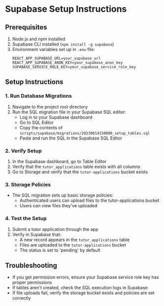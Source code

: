 # Supabase Setup Instructions

## Prerequisites
1. Node.js and npm installed
2. Supabase CLI installed (`npm install -g supabase`)
3. Environment variables set up in `.env` file:
   ```
   REACT_APP_SUPABASE_URL=your_supabase_url
   REACT_APP_SUPABASE_ANON_KEY=your_supabase_anon_key
   SUPABASE_SERVICE_ROLE_KEY=your_supabase_service_role_key
   ```

## Setup Instructions

### 1. Run Database Migrations
1. Navigate to the project root directory
2. Run the SQL migration file in your Supabase SQL editor:
   - Log in to your Supabase dashboard
   - Go to SQL Editor
   - Copy the contents of `scripts/supabase/migrations/20230814150000_setup_tables.sql`
   - Paste and run the SQL in the Supabase SQL Editor

### 2. Verify Setup
1. In the Supabase dashboard, go to Table Editor
2. Verify that the `tutor_applications` table exists with all columns
3. Go to Storage and verify that the `tutor-applications` bucket exists

### 3. Storage Policies
- The SQL migration sets up basic storage policies:
  - Authenticated users can upload files to the tutor-applications bucket
  - Users can view files they've uploaded

### 4. Test the Setup
1. Submit a tutor application through the app
2. Verify in Supabase that:
   - A new record appears in the `tutor_applications` table
   - Files are uploaded to the `tutor-applications` bucket
   - The status is set to 'pending' by default

## Troubleshooting
- If you get permission errors, ensure your Supabase service role key has proper permissions
- If tables aren't created, check the SQL execution logs in Supabase
- If file uploads fail, verify the storage bucket exists and policies are set correctly
